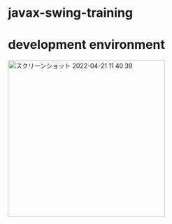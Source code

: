 # javax-swing-training

# development environment

<img width="359" alt="スクリーンショット 2022-04-21 11 40 39" src="https://user-images.githubusercontent.com/16476224/164360906-cd7e4022-1aa4-40f9-884a-0da6a1a358c7.png">

